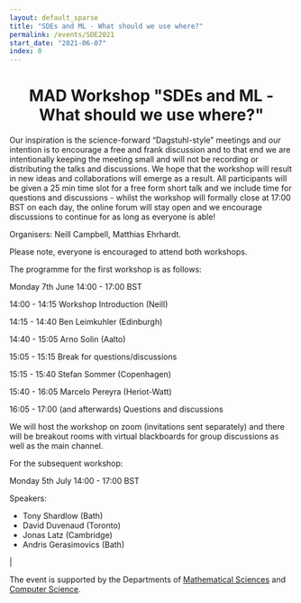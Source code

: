```yaml
---
layout: default_sparse
title: "SDEs and ML - What should we use where?"
permalink: /events/SDE2021
start_date: "2021-06-07"
index: 0
---
```


<h1 style="text-align: center;" class="pb-2">MAD Workshop "SDEs and ML - What should we use where?"</h1>



Our inspiration is the science-forward “Dagstuhl-style” meetings and our intention is to encourage a free and frank discussion and to that end we are intentionally keeping the meeting small and will not be recording or distributing the talks and discussions. We hope that the workshop will result in new ideas and collaborations will emerge as a result. All participants will be given a 25 min time slot for a free form short talk and we include time for questions and discussions - whilst the workshop will formally close at 17:00 BST on each day, the online forum will stay open and we encourage discussions to continue for as long as everyone is able!

Organisers: Neill Campbell, Matthias Ehrhardt.

Please note, everyone is encouraged to attend both workshops.

The programme for the first workshop is as follows:

Monday 7th June 14:00 - 17:00 BST 

14:00 - 14:15 Workshop Introduction (Neill)

14:15 - 14:40 Ben Leimkuhler (Edinburgh)

14:40 - 15:05 Arno Solin (Aalto)

15:05 - 15:15 Break for questions/discussions

15:15 - 15:40 Stefan Sommer (Copenhagen)

15:40 - 16:05 Marcelo Pereyra (Heriot-Watt)

16:05 - 17:00 (and afterwards) Questions and discussions

We will host the workshop on zoom (invitations sent separately) and there will be breakout rooms with virtual blackboards for group discussions as well as the main channel.

For the subsequent workshop:

Monday 5th July 14:00 - 17:00 BST 

Speakers:

- Tony Shardlow (Bath)
- David Duvenaud (Toronto)
- Jonas Latz (Cambridge)
- Andris Gerasimovics (Bath)

|


The event is supported by the Departments of [Mathematical Sciences](https://www.bath.ac.uk/departments/department-of-mathematical-sciences/) and [Computer Science](https://www.bath.ac.uk/departments/department-of-computer-science/).
<!-- and by the [Institute for Mathematical Innovation](https://www.bath.ac.uk/research-institutes/institute-for-mathematical-innovation/) -->
